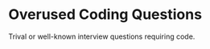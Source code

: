 Overused Coding Questions
=========================
Trival or well-known interview questions requiring code.
